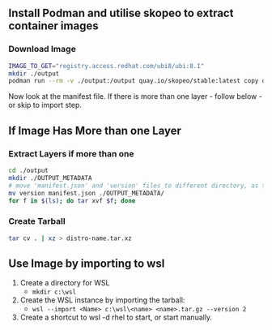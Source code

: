 ## Install Podman and utilise skopeo to extract container images

### Download Image
```bash
IMAGE_TO_GET="registry.access.redhat.com/ubi8/ubi:8.1"
mkdir ./output
podman run --rm -v ./output:/output quay.io/skopeo/stable:latest copy docker://$IMAGE_TO_GET --override-os linux --override-arch amd64 dir:./output
```

Now look at the manifest file. If there is more than one layer - follow below - or skip to import step.

## If Image Has More than one Layer

### Extract Layers if more than one

```bash
cd ./output
mkdir ./OUTPUT_METADATA
# move 'manifest.json' and 'version' files to different directory, as they aren't archives
mv version manifest.json ./OUTPUT_METADATA/
for f in $(ls); do tar xvf $f; done
```

### Create Tarball

```bash
tar cv . | xz > distro-name.tar.xz
```

## Use Image by importing to wsl

1.  Create a directory for WSL
    -   `mkdir c:\wsl`
2.  Create the WSL instance by importing the tarball:
    -   `wsl --import <Name> c:\wsl\<name> <name>.tar.gz --version 2`
3.  Create a shortcut to wsl -d rhel to start, or start manually.